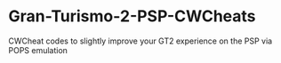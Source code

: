 # Gran-Turismo-2-PSP-CWCheats
CWCheat codes to slightly improve your GT2 experience on the PSP via POPS emulation
